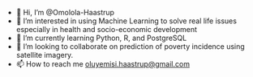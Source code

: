 - 👋 Hi, I’m @Omolola-Haastrup
- 👀 I’m interested in using Machine Learning to solve real life issues especially in health and socio-economic development
- 🌱 I’m currently learning Python, R, and PostgreSQL
- 💞️ I’m looking to collaborate on prediction of poverty incidence using satellite imagery.
- 📫 How to reach me oluyemisi.haastrup@gmail.com

<!---
Omolola-Haastrup/Omolola-Haastrup is a ✨ special ✨ repository because its `README.md` (this file) appears on your GitHub profile.
You can click the Preview link to take a look at your changes.
--->
